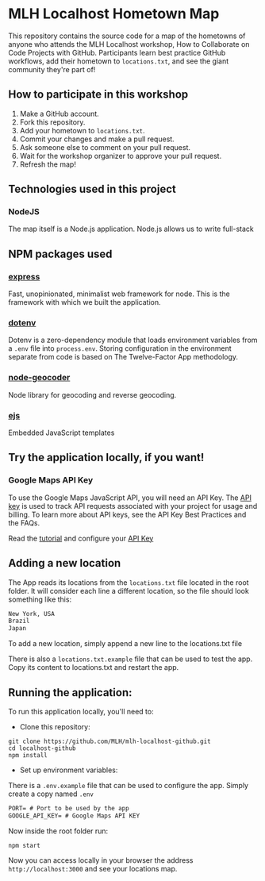 # MLH Localhost Hometown Map

This repository contains the source code for a map of the hometowns of anyone who attends the MLH Localhost workshop, How to Collaborate on Code Projects with GitHub. Participants learn best practice GitHub workflows, add their hometown to `locations.txt`, and see the giant community they're part of!

## How to participate in this workshop

1. Make a GitHub account.
2. Fork this repository.
3. Add your hometown to `locations.txt`.
4. Commit your changes and make a pull request.
5. Ask someone else to comment on your pull request.
6. Wait for the workshop organizer to approve your pull request.
7. Refresh the map!

## Technologies used in this project

### NodeJS

The map itself is a Node.js application. Node.js allows us to write full-stack

## NPM packages used

### [express](https://www.npmjs.com/package/express)

Fast, unopinionated, minimalist web framework for node. This is the framework with which we built the application.

### [dotenv](https://www.npmjs.com/package/dotenv)

Dotenv is a zero-dependency module that loads environment variables from a `.env` file into `process.env`. Storing configuration in the environment separate from code is based on The Twelve-Factor App methodology.

### [node-geocoder](https://www.npmjs.com/package/node-geocoder)

Node library for geocoding and reverse geocoding.

### [ejs](https://www.npmjs.com/package/ejs)

Embedded JavaScript templates

## Try the application locally, if you want!

### Google Maps API Key

To use the Google Maps JavaScript API, you will need an API Key. The [API key](https://developers.google.com/maps/documentation/javascript/get-api-key) is used to track API requests associated with your project for usage and billing. To learn more about API keys, see the API Key Best Practices and the FAQs.

Read the [tutorial](docs/tutorial.md) and configure your [API Key](https://developers.google.com/maps/documentation/javascript/get-api-key)

## Adding a new location

The App reads its locations from the `locations.txt` file located in the root folder. It will consider each line a different location, so the file should look something like this:

```txt
New York, USA
Brazil
Japan
```

To add a new location, simply append a new line to the locations.txt file

There is also a `locations.txt.example` file that can be used to test the app. Copy its content to locations.txt and restart the app.

## Running the application:

To run this application locally, you'll need to:

- Clone this repository:

```
git clone https://github.com/MLH/mlh-localhost-github.git
cd localhost-github
npm install
```

- Set up environment variables:

There is a `.env.example` file that can be used to configure the app. Simply create a copy named `.env`

```txt
PORT= # Port to be used by the app
GOOGLE_API_KEY= # Google Maps API KEY
```

Now inside the root folder run:

```
npm start
```

Now you can access locally in your browser the address `http://localhost:3000` and see your locations map.
